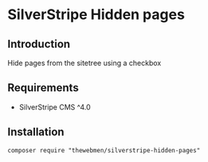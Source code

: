 # SilverStripe Hidden pages

## Introduction

Hide pages from the sitetree using a checkbox

## Requirements

* SilverStripe CMS ^4.0

## Installation

```
composer require "thewebmen/silverstripe-hidden-pages"
```
